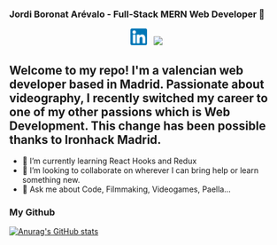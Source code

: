 ### Jordi Boronat Arévalo - Full-Stack MERN Web Developer 👋


<p align='center'>
<a href="https://www.linkedin.com/in/jordi-boronat-arevalo/"><img height="30" src="./public/images/174857.png"></a>&nbsp;&nbsp;
<a href="https://github.com/jorboare"><img height="30" src="./public/images/descarga.png.png"></a>&nbsp;&nbsp;

</p>

Welcome to my repo! I'm a valencian **web developer** based in Madrid. Passionate about videography, I recently switched my career to one of my other passions which is Web Development. This change has been possible thanks to **Ironhack Madrid**.
---
- 🌱 I’m currently learning React Hooks and Redux
- 👯 I’m looking to collaborate on wherever I can bring help or learn something new.
- 💬 Ask me about Code, Filmmaking, Videogames, Paella...


### My Github

[![Anurag's GitHub stats](https://github-readme-stats.vercel.app/api?username=jorboare)](https://github.com/anuraghazra/github-readme-stats)

